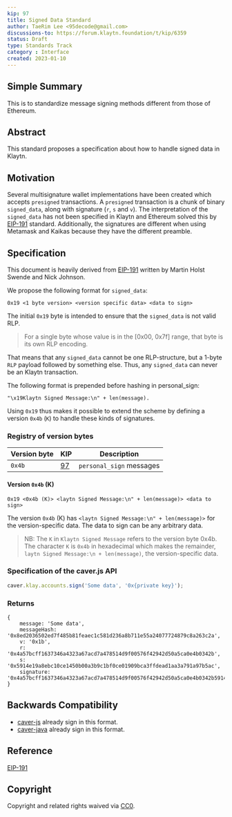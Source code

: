 ```yaml
---
kip: 97
title: Signed Data Standard
author: TaeRim Lee <95decode@gmail.com>
discussions-to: https://forum.klaytn.foundation/t/kip/6359
status: Draft
type: Standards Track
category : Interface
created: 2023-01-10
---
```


## Simple Summary
<!--"If you can't explain it simply, you don't understand it well enough." Provide a simplified and layman-accessible explanation of the KIP.-->
This is to standardize message signing methods different from those of Ethereum.

## Abstract
<!--A short (~200 word) description of the technical issue being addressed.-->
This standard proposes a specification about how to handle signed data in Klaytn.

## Motivation
<!--The motivation is critical for KIPs that want to change the Klaytn protocol. It should clearly explain why the existing protocol specification is inadequate to address the problem that the KIP solves. KIP submissions without sufficient motivation may be rejected outright.-->
Several multisignature wallet implementations have been created which accepts `presigned` transactions. A `presigned` transaction is a chunk of binary `signed_data`, along with signature (`r`, `s` and `v`). The interpretation of the `signed_data` has not been specified in Klaytn and Ethereum solved this by [EIP-191](https://eips.ethereum.org/EIPS/eip-191) standard. Additionally, the signatures are different when using Metamask and Kaikas because they have the different preamble.

## Specification
<!--The technical specification should describe the syntax and semantics of any new feature. The specification should be detailed enough to allow competing, interoperable implementations for any of the current Klaytn platforms (klaytn). -->
This document is heavily derived from [EIP-191](https://eips.ethereum.org/EIPS/eip-191) written by Martin Holst Swende and Nick Johnson.

We propose the following format for `signed_data`:

```
0x19 <1 byte version> <version specific data> <data to sign>
```

The initial `0x19` byte is intended to ensure that the `signed_data` is not valid RLP.

> For a single byte whose value is in the [0x00, 0x7f] range, that byte is its own RLP encoding.

That means that any `signed_data` cannot be one RLP-structure, but a 1-byte `RLP` payload followed by something else. Thus, any `signed_data` can never be an Klaytn transaction.

The following format is prepended before hashing in personal_sign:

```
"\x19Klaytn Signed Message:\n" + len(message).
```

Using `0x19` thus makes it possible to extend the scheme by defining a version `0x4b` (`K`) to handle these kinds of signatures.

### Registry of version bytes

| Version byte | KIP            | Description
| ------------ | -------------- | -----------
|    `0x4b`    | [97][kip-97]   | `personal_sign` messages

#### Version `0x4b` (K)

```
0x19 <0x4b (K)> <laytn Signed Message:\n" + len(message)> <data to sign>
```

The version `0x4b` (K) has `<laytn Signed Message:\n" + len(message)>` for the version-specific data. The data to sign can be any arbitrary data.

> NB: The `K` in `Klaytn Signed Message` refers to the version byte 0x4b. The character `K` is `0x4b` in hexadecimal which makes the remainder, `laytn Signed Message:\n + len(message)`, the version-specific data.

[kip-97]: ./kip-97.md

### Specification of the caver.js API

```JavaScript
caver.klay.accounts.sign('Some data', '0x{private key}');
```

### Returns

```shell
{
    message: 'Some data',
    messageHash: '0x8ed2036502ed7f485b81feaec1c581d236a8b711e55a24077724879c8a263c2a',
    v: '0x1b',
    r: '0x4a57bcff1637346a4323a67acd7a478514d9f00576f42942d50a5ca0e4b0342b',
    s: '0x5914e19a8ebc10ce1450b00a3b9c1bf0ce01909bca3ffdead1aa3a791a97b5ac',
    signature: '0x4a57bcff1637346a4323a67acd7a478514d9f00576f42942d50a5ca0e4b0342b5914e19a8ebc10ce1450b00a3b9c1bf0ce01909bca3ffdead1aa3a791a97b5ac1b'
}
```

## Backwards Compatibility
<!-- All KIPs that introduce backwards incompatibilities must include a section describing these incompatibilities and their severity. The KIP must explain how the author proposes to deal with these incompatibilities. KIP submissions without a sufficient backwards compatibility treatise may be rejected outright. The authors should answer the question: "Does this KIP require a hard fork?" -->
- [caver-js](https://docs.klaytn.foundation/content/dapp/sdk/caver-js/v1.4.1/api-references/caver.klay.accounts#sign) already sign in this format.
- [caver-java](https://javadoc.io/doc/com.klaytn.caver/core/1.10.0/com/klaytn/caver/wallet/keyring/PrivateKey.html) already sign in this format.


## Reference
[EIP-191](https://eips.ethereum.org/EIPS/eip-191)

## Copyright
Copyright and related rights waived via [CC0](https://creativecommons.org/publicdomain/zero/1.0/).
